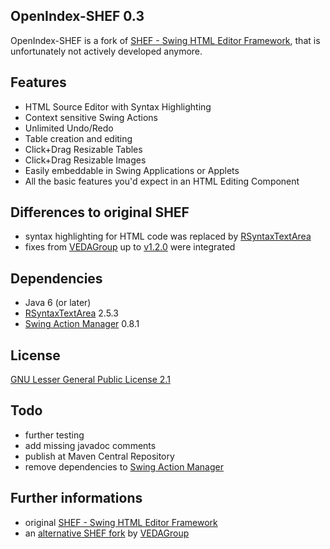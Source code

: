 OpenIndex-SHEF 0.3
------------------

OpenIndex-SHEF is a fork of [SHEF - Swing HTML Editor Framework](http://shef.sourceforge.net/), that is unfortunately not actively developed anymore.


Features
--------

* HTML Source Editor with Syntax Highlighting
* Context sensitive Swing Actions
* Unlimited Undo/Redo
* Table creation and editing
* Click+Drag Resizable Tables
* Click+Drag Resizable Images
* Easily embeddable in Swing Applications or Applets
* All the basic features you'd expect in an HTML Editing Component


Differences to original SHEF
----------------------------

* syntax highlighting for HTML code was replaced by [RSyntaxTextArea](http://fifesoft.com/rsyntaxtextarea/)
* fixes from [VEDAGroup](https://github.com/VEDAGroup/SHEF) up to [v1.2.0](https://github.com/VEDAGroup/SHEF/tree/c2d0286703c45030c71c27ab816124872511a944) were integrated


Dependencies
------------

* Java 6 (or later)
* [RSyntaxTextArea](http://fifesoft.com/rsyntaxtextarea/) 2.5.3
* [Swing Action Manager](https://java.net/projects/sam) 0.8.1


License
-------

[GNU Lesser General Public License 2.1](http://www.gnu.org/licenses/lgpl-2.1-standalone.html)


Todo
----

* further testing
* add missing javadoc comments
* publish at Maven Central Repository
* remove dependencies to [Swing Action Manager](https://java.net/projects/sam)


Further informations
--------------------

* original [SHEF - Swing HTML Editor Framework](http://shef.sourceforge.net/)
* an [alternative SHEF fork](https://github.com/VEDAGroup/SHEF) by [VEDAGroup](https://github.com/VEDAGroup)

